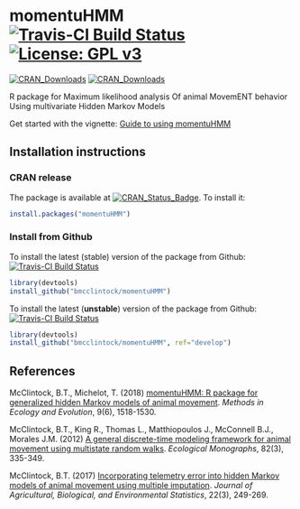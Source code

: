 # momentuHMM  [![Travis-CI Build Status](https://api.travis-ci.org/bmcclintock/momentuHMM.svg?branch=develop)](https://travis-ci.org/bmcclintock/momentuHMM) [![License: GPL v3](https://img.shields.io/badge/License-GPL%20v3-blue.svg)](https://www.gnu.org/licenses/gpl-3.0)
[![CRAN_Downloads](https://cranlogs.r-pkg.org/badges/momentuHMM)](https://cran.r-project.org/package=momentuHMM)
[![CRAN_Downloads](https://cranlogs.r-pkg.org/badges/grand-total/momentuHMM)](https://cran.r-project.org/package=momentuHMM)

R package for Maximum likelihood analysis Of animal MovemENT behavior Using multivariate Hidden Markov Models 

Get started with the vignette: [Guide to using momentuHMM](https://cran.r-project.org/package=momentuHMM/vignettes/momentuHMM.pdf)

## Installation instructions

### CRAN release
The package is available at [![CRAN_Status_Badge](https://www.r-pkg.org/badges/version/momentuHMM)](https://cran.r-project.org/package=momentuHMM). To install it:
``` R
install.packages("momentuHMM")
```

### Install from Github
To install the latest (stable) version of the package from Github: [![Travis-CI Build Status](https://api.travis-ci.org/bmcclintock/momentuHMM.svg?branch=master)](https://travis-ci.org/bmcclintock/momentuHMM)
``` R
library(devtools)
install_github("bmcclintock/momentuHMM")
```

To install the latest (**unstable**) version of the package from Github: [![Travis-CI Build Status](https://api.travis-ci.org/bmcclintock/momentuHMM.svg?branch=develop)](https://travis-ci.org/bmcclintock/momentuHMM)
``` R
library(devtools)
install_github("bmcclintock/momentuHMM", ref="develop")
```

## References
McClintock, B.T., Michelot, T. (2018) [momentuHMM: R package for generalized hidden Markov models of animal movement](http://dx.doi.org/10.1111/2041-210X.12995). *Methods in Ecology and Evolution*, 9(6), 1518-1530.

McClintock, B.T., King R., Thomas L., Matthiopoulos J., McConnell B.J., Morales J.M. (2012) [A general discrete-time modeling framework for animal movement using multistate random walks](http://onlinelibrary.wiley.com/doi/10.1890/11-0326.1/full). *Ecological Monographs*, 82(3), 335-349.

McClintock, B.T. (2017) [Incorporating telemetry error into hidden Markov models of animal movement using multiple imputation](https://link.springer.com/article/10.1007/s13253-017-0285-6). *Journal of Agricultural, Biological, and Environmental Statistics*, 22(3), 249-269.
